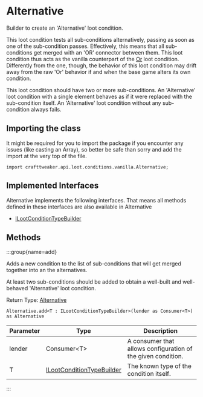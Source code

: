 # Alternative

Builder to create an 'Alternative' loot condition.

 This loot condition tests all sub-conditions alternatively, passing as soon as one of the sub-condition passes.
 Effectively, this means that all sub-conditions get merged with an 'OR' connector between them. This loot condition
 thus acts as the vanilla counterpart of the
 [Or](/vanilla/api/loot/conditions/crafttweaker/Or) loot condition.
 Differently from the one, though, the behavior of this loot condition may drift away from the raw 'Or' behavior if
 and when the base game alters its own condition.

 This loot condition should have two or more sub-conditions. An 'Alternative' loot condition with a single element
 behaves as if it were replaced with the sub-condition itself. An 'Alternative' loot condition without any
 sub-condition always fails.

## Importing the class

It might be required for you to import the package if you encounter any issues (like casting an Array), so better be safe than sorry and add the import at the very top of the file.
```zenscript
import crafttweaker.api.loot.conditions.vanilla.Alternative;
```


## Implemented Interfaces
Alternative implements the following interfaces. That means all methods defined in these interfaces are also available in Alternative

- [ILootConditionTypeBuilder](/vanilla/api/loot/conditions/ILootConditionTypeBuilder)

## Methods

:::group{name=add}

Adds a new condition to the list of sub-conditions that will get merged together into an the alternatives.

 At least two sub-conditions should be added to obtain a well-built and well-behaved 'Alternative' loot condition.

Return Type: [Alternative](/vanilla/api/loot/conditions/vanilla/Alternative)

```zenscript
Alternative.add<T : ILootConditionTypeBuilder>(lender as Consumer<T>) as Alternative
```

| Parameter | Type | Description |
|-----------|------|-------------|
| lender | Consumer&lt;T&gt; | A consumer that allows configuration of the given condition. |
| T | [ILootConditionTypeBuilder](/vanilla/api/loot/conditions/ILootConditionTypeBuilder) | The known type of the condition itself. |


:::


